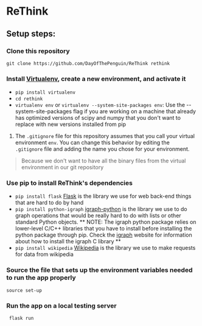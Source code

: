 # ReThink

## Setup steps:

### Clone this repository

`git clone https://github.com/DayOfThePenguin/ReThink rethink`

### Install [Virtualenv](https://virtualenv.pypa.io/en/latest/), create a new environment, and activate it

* `pip install virtualenv`
* `cd rethink`
* `virtualenv env` or `virtualenv --system-site-packages env`: Use the --system-site-packages flag if you are working on a machine that already has optimized versions of scipy and numpy that you don't want to replace with new versions installed from pip

1. The `.gitignore` file for this repository assumes that you call your virtual environment `env`.  You can change this behavior by editing the `.gitignore` file and adding the name you chose for your environment.

> Because we don't want to have all the binary files from the virtual environment in our git repository

### Use pip to install ReThink's dependencies
* `pip install flask` [Flask](http://flask.pocoo.org/) is the library we use for web back-end things that are hard to do by hand
* `pip install python-igraph` [igraph-python](http://igraph.org/python/) is the library we use to do graph operations that would be really hard to do with lists or other standard Python objects. ** NOTE: The igraph python package relies on lower-level C/C++ libraries that you have to install before installing the python package through pip. Check the [igraph](http://igraph.org/)  website for information about how to install the igraph C library **
* `pip install wikipedia` [Wikipedia](https://pypi.python.org/pypi/wikipedia)
is the library we use to make requests for data from wikipedia

### Source the file that sets up the environment variables needed to run the app properly

    source set-up

### Run the app on a local testing server

     flask run
